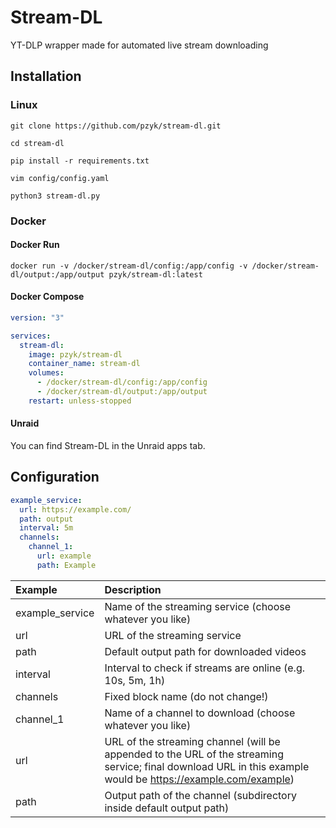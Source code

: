 # Stream-DL
YT-DLP wrapper made for automated live stream downloading

## Installation

### Linux
```
git clone https://github.com/pzyk/stream-dl.git

cd stream-dl

pip install -r requirements.txt

vim config/config.yaml

python3 stream-dl.py
```

### Docker
#### Docker Run
```
docker run -v /docker/stream-dl/config:/app/config -v /docker/stream-dl/output:/app/output pzyk/stream-dl:latest
```
#### Docker Compose
```yaml
version: "3"

services:
  stream-dl:
    image: pzyk/stream-dl
    container_name: stream-dl
    volumes:
      - /docker/stream-dl/config:/app/config
      - /docker/stream-dl/output:/app/output
    restart: unless-stopped
```
#### Unraid
You can find Stream-DL in the Unraid apps tab.

## Configuration
```yaml
example_service:
  url: https://example.com/
  path: output
  interval: 5m
  channels:
    channel_1:
      url: example
      path: Example
```
| Example         | Description                                                                                                                                                  |
|:----------------|:-------------------------------------------------------------------------------------------------------------------------------------------------------------|
| example_service | Name of the streaming service (choose whatever you like)                                                                                                     |
| url             | URL of the streaming service                                                                                                                                 |
| path            | Default output path for downloaded videos                                                                                                                    |
| interval        | Interval to check if streams are online (e.g. 10s, 5m, 1h)                                                                                                   |
| channels        | Fixed block name (do not change!)                                                                                                                            |
| channel_1       | Name of a channel to download (choose whatever you like)                                                                                                     |
| url             | URL of the streaming channel (will be appended to the URL of the streaming service; final download URL in this example would be https://example.com/example) |
| path            | Output path of the channel (subdirectory inside default output path)                                                                                         |
